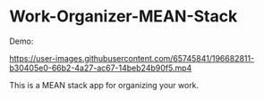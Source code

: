 # Work-Organizer-MEAN-Stack

Demo:

https://user-images.githubusercontent.com/65745841/196682811-b30405e0-66b2-4a27-ac67-14beb24b90f5.mp4


This is a MEAN stack app for organizing your work.

